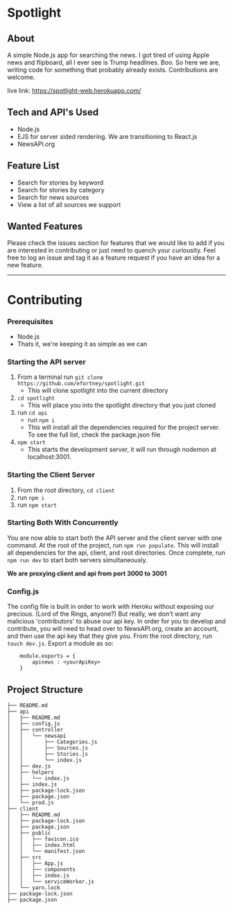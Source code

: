 # Spotlight

## About 
A simple Node.js app for searching the news. I got tired of using Apple news and flipboard, all I ever see is Trump headlines. Boo. So here we are, writing code for something that probably already exists. 
Contributions are welcome.

live link: https://spotlight-web.herokuapp.com/

## Tech and API's Used
* Node.js
* EJS for server sided rendering. We are transitioning to React.js
* NewsAPI.org

## Feature List 
* Search for stories by keyword
* Search for stories by category
* Search for news sources 
* View a list of all sources we support 

## Wanted Features
Please check the issues section for features that we would like to add if you are interested in contributing or just need to quench your curiousity. 
Feel free to log an issue and tag it as a feature request if you have an idea for a new feature.
- - - 
# Contributing
### Prerequisites
* Node.js
* Thats it, we're keeping it as simple as we can

### Starting the API server 
1. From a terminal run ```git clone https://github.com/efortney/spotlight.git ```
    * This will clone spotlight into the current directory
2. ``` cd spotlight ```
    * This will place you into the spotlight directory that you just cloned
3. run ``` cd api ```
    * run ``` npm i ```
    * This will install all the dependencies required for the project server. To see the full list, check the package.json file
4. ``` npm start ```
    * This starts the development server, it will run through nodemon at localhost:3001.
    
### Starting the Client Server
1. From the root directory, ``` cd client ```
2. run ``` npm i ```
3. run ``` npm start ``` 

### Starting Both With Concurrently
You are now able to start both the API server and the client server with one command. At the root of the project, run ``` npm run populate ```. This will install all dependencies for the api, client, and root directories. Once complete, run ``` npm run dev ``` to start both servers simultaneously. 

**We are proxying client and api from port 3000 to 3001**
    
### Config.js
The config file is built in order to work with Heroku without exposing our precious. (Lord of the Rings, anyone?)
But really, we don't want any malicious 'contributors' to abuse our api key.
In order for you to develop and contribute, you will need to head over to NewsAPI.org, create an account, and then use the api key that they give you. From the root directory, run ``` touch dev.js ```. Export a module as so:
``` 
    module.exports = {
        apinews : <yourApiKey>
    } 
```

## Project Structure 
```
├── README.md
├── api
│   ├── README.md
│   ├── config.js
│   ├── controller
│   │   └── newsapi
│   │       ├── Categories.js
│   │       ├── Sources.js
│   │       ├── Stories.js
│   │       └── index.js
│   ├── dev.js
│   ├── helpers
│   │   └── index.js
│   ├── index.js
│   ├── package-lock.json
│   ├── package.json
│   └── prod.js
├── client
│   ├── README.md
│   ├── package-lock.json
│   ├── package.json
│   ├── public
│   │   ├── favicon.ico
│   │   ├── index.html
│   │   └── manifest.json
│   ├── src
│   │   ├── App.js
│   │   ├── components
│   │   ├── index.js
│   │   └── serviceWorker.js
│   └── yarn.lock
├── package-lock.json
├── package.json
```
